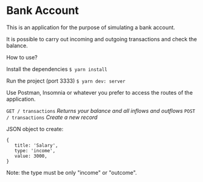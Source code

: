 # Bank Account

This is an application for the purpose of simulating a bank account.

It is possible to carry out incoming and outgoing transactions and check the balance.

How to use?

Install the dependencies
```$ yarn install```

Run the project (port 3333)
```$ yarn dev: server```

Use Postman, Insomnia or whatever you prefer to access the routes of the application.

```GET / transactions``` *Returns your balance and all inflows and outflows*
```POST / transactions``` *Create a new record*

JSON object to create:

```
{
   title: 'Salary',
   type: 'income',
   value: 3000,
}
```

Note: the type must be only "income" or "outcome".
